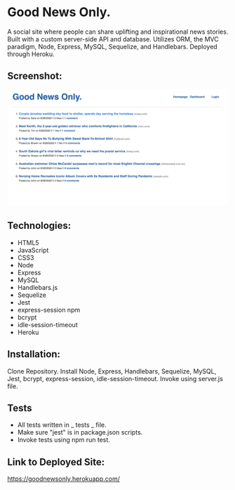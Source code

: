 # Good News Only. 

A social site where people can share uplifting and inspirational news stories. Built with a custom server-side API and database. Utilizes ORM, the MVC paradigm, Node, Express, MySQL, Sequelize, and Handlebars. Deployed through Heroku. 

## Screenshot:
![image](https://github.com/bdamota/Good-News-Only/blob/master/Screen%20Shot%202020-08-26%20at%202.28.22%20PM.png)

## Technologies:
- HTML5
- JavaScript
- CSS3
- Node
- Express
- MySQL
- Handlebars.js
- Sequelize
- Jest 
- express-session npm
- bcrypt
- idle-session-timeout
- Heroku

## Installation:
Clone Repository. Install Node, Express, Handlebars, Sequelize, MySQL, Jest, bcrypt, express-session, idle-session-timeout. Invoke using server.js file.

## Tests
- All tests written in _ tests _ file.
- Make sure "jest" is in package.json scripts.
- Invoke tests using npm run test.

## Link to Deployed Site:
https://goodnewsonly.herokuapp.com/
